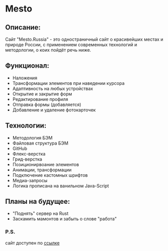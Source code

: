 # Mesto

## Описание:
Сайт "Mesto.Russia" - это одностраничный сайт о красивейших местах и природе России, с примeнением современных технологий и методологии, о коих пойдёт речь ниже.

## Функционал:

* Наложения
* Трансформации элементов при наведении курсора
* Адаптивность на любых устройствах
* Открытие и закрытие форм
* Редактирование профиля
* Отправка формы (добавляется)
* Добавление и удаление фотокарточек

## Технологии:

* Методология БЭМ
* Файловая структура БЭМ
* GitHub
* Флекс-верстка
* Грид-верстка
* Позиционирвоание элементов
* Анимации, трансформации  
* Подключение кастомных шрифтов
* Медиа-запросы
* Логика прописана на ванильном Java-Script

## Планы на будущее:
* "Поднять" сервер на Rust
* Заскамить мамонтов и забыть о слове "работа"

### P.S.
сайт доступен по [ссылке](https://c0deb0iii.github.io/mesto/)
